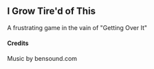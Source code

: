 ## I Grow Tire'd of This

A frustrating game in the vain of "Getting Over It"


#### Credits
Music by bensound.com
